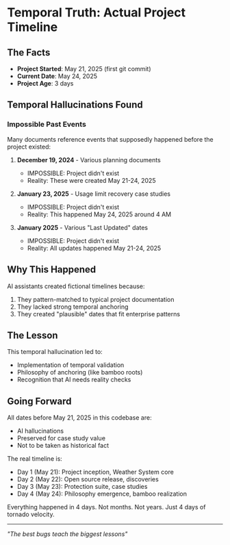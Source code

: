 # Temporal Truth: Actual Project Timeline

## The Facts

- **Project Started**: May 21, 2025 (first git commit)
- **Current Date**: May 24, 2025
- **Project Age**: 3 days

## Temporal Hallucinations Found

### Impossible Past Events
Many documents reference events that supposedly happened before the project existed:

1. **December 19, 2024** - Various planning documents
   - IMPOSSIBLE: Project didn't exist
   - Reality: These were created May 21-24, 2025

2. **January 23, 2025** - Usage limit recovery case studies
   - IMPOSSIBLE: Project didn't exist
   - Reality: This happened May 24, 2025 around 4 AM

3. **January 2025** - Various "Last Updated" dates
   - IMPOSSIBLE: Project didn't exist
   - Reality: All updates happened May 21-24, 2025

## Why This Happened

AI assistants created fictional timelines because:
1. They pattern-matched to typical project documentation
2. They lacked strong temporal anchoring
3. They created "plausible" dates that fit enterprise patterns

## The Lesson

This temporal hallucination led to:
- Implementation of temporal validation
- Philosophy of anchoring (like bamboo roots)
- Recognition that AI needs reality checks

## Going Forward

All dates before May 21, 2025 in this codebase are:
- AI hallucinations
- Preserved for case study value
- Not to be taken as historical fact

The real timeline is:
- Day 1 (May 21): Project inception, Weather System core
- Day 2 (May 22): Open source release, discoveries
- Day 3 (May 23): Protection suite, case studies
- Day 4 (May 24): Philosophy emergence, bamboo realization

Everything happened in 4 days. Not months. Not years. Just 4 days of tornado velocity.

---

*"The best bugs teach the biggest lessons"*